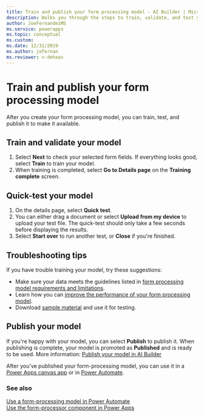 ```yaml
---
title: Train and publish your form processing model - AI Builder | Microsoft Docs
description: Walks you through the steps to train, validate, and test your form processing model in AI Builder.
author: JoeFernandezMS
ms.service: powerapps
ms.topic: conceptual
ms.custom: 
ms.date: 12/31/2019
ms.author: jofernan
ms.reviewer: v-dehaas
---
```


# Train and publish your form processing model

After you create your form processing model, you can train, test, and publish it to make it available.

## Train and validate your model

1. Select **Next** to check your selected form fields. If everything looks good, select **Train** to train your model.
1. When training is completed, select **Go to Details page** on the **Training complete** screen.

## Quick-test your model

1. On the details page, select **Quick test**.
2. You can either drag a document or select **Upload from my device** to upload your test file. The quick-test should only take a few seconds before displaying the results.
3. Select **Start over** to run another test, or **Close** if you're finished.

## Troubleshooting tips

If you have trouble training your model, try these suggestions:

- Make sure your data meets the guidelines listed in [form processing model requirements and limitations](form-processing-model-requirements.md).
- Learn how you can [improve the performance of your form processing model](improve-form-processing-performance.md).
- Download [sample material](https://go.microsoft.com/fwlink/?linkid=2103171) and use it for testing.

## Publish your model

If you're happy with your model, you can select **Publish** to publish it. When publishing is complete, your model is promoted as **Published** and is ready to be used. More information: [Publish your model in AI Builder](publish-model.md)

After you've published your form-processing model, you can use it in a [Power Apps canvas app](/ai-builder/form-processor-component-in-powerapps) or in [Power Automate](/ai-builder/form-processing-model-in-flow).

### See also

[Use a form-processing model in Power Automate](form-processing-model-in-flow.md)  
[Use the form-processor component in Power Apps](form-processor-component-in-powerapps.md)
